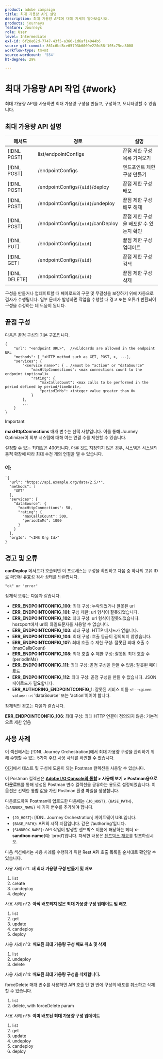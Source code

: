 ```yaml
---
product: adobe campaign
title: 최대 가용량 API 설명
description: 최대 가용량 API에 대해 자세히 알아보십시오.
products: journeys
feature: Journeys
role: User
level: Intermediate
exl-id: 6f28e62d-7747-43f5-a360-1d6af14944b6
source-git-commit: 861c6bd8ce65793b6009e220d88f105c75ea3008
workflow-type: tm+mt
source-wordcount: '554'
ht-degree: 29%

---
```



# 최대 가용량 API 작업 {#work}

최대 가용량 API를 사용하면 최대 가용량 구성을 만들고, 구성하고, 모니터링할 수 있습니다.

## 최대 가용량 API 설명

| 메서드 | 경로 | 설명 |
|---|---|---|
| [!DNL POST] | list/endpointConfigs | 끝점 제한 구성 목록 가져오기 |
| [!DNL POST] | /endpointConfigs | 엔드포인트 제한 구성 만들기 |
| [!DNL POST] | /endpointConfigs/`{uid}`/deploy | 끝점 제한 구성 배포 |
| [!DNL POST] | /endpointConfigs/`{uid}`/undeploy | 끝점 제한 구성 배포 해제 |
| [!DNL POST] | /endpointConfigs/`{uid}`/canDeploy | 끝점 제한 구성을 배포할 수 있는지 확인 |
| [!DNL PUT] | /endpointConfigs/`{uid}` | 끝점 제한 구성 업데이트 |
| [!DNL GET] | /endpointConfigs/`{uid}` | 끝점 제한 구성 검색 |
| [!DNL DELETE] | /endpointConfigs/`{uid}` | 끝점 제한 구성 삭제 |

구성을 만들거나 업데이트할 때 페이로드의 구문 및 무결성을 보장하기 위해 자동으로 검사가 수행됩니다.
일부 문제가 발생하면 작업을 수행할 때 경고 또는 오류가 반환되어 구성을 수정하는 데 도움이 됩니다.

## 끝점 구성

다음은 끝점 구성의 기본 구조입니다.

```
{
    "url": "<endpoint URL>",  //wildcards are allowed in the endpoint URL
    "methods": [ "<HTTP method such as GET, POST, >, ...],
    "services": {
        "<service name>": { . //must be "action" or "dataSource" 
            "maxHttpConnections": <max connections count to the endpoint (optional)>
            "rating": {          
                "maxCallsCount": <max calls to be performed in the period defined by period/timeUnit>,
                "periodInMs": <integer value greater than 0>
            }
        },
        ...
    }
}
```

>[!IMPORTANT]
>
>**maxHttpConnections** 매개 변수는 선택 사항입니다. 이를 통해 Journey Optimizer이 외부 시스템에 대해 여는 연결 수를 제한할 수 있습니다.
>
>설정할 수 있는 최대값은 400입니다. 아무 것도 지정되지 않은 경우, 시스템은 시스템의 동적 확장에 따라 최대 수천 개의 연결을 열 수 있습니다.

### 예:

```
`{
  "url": "https://api.example.org/data/2.5/*",
  "methods": [
    "GET"
  ],
  "services": {
    "dataSource": {
      "maxHttpConnections": 50,
      "rating": {
        "maxCallsCount": 500,
        "periodInMs": 1000
      }
    }
  },
  "orgId": "<IMS Org Id>"
}
```

## 경고 및 오류

**canDeploy** 메서드가 호출되면 이 프로세스는 구성을 확인하고 다음 중 하나의 고유 ID로 확인된 유효성 검사 상태를 반환합니다.

```
"ok" or "error"
```

잠재적 오류는 다음과 같습니다.

* **ERR_ENDPOINTCONFIG_100**: 최대 구성: 누락되었거나 잘못된 url
* **ERR_ENDPOINTCONFIG_101**: 구성 제한: url 형식이 잘못되었습니다.
* **ERR_ENDPOINTCONFIG_102**: 최대 구성: url 형식이 잘못되었습니다. host:port에서 url의 와일드문자를 사용할 수 없습니다.
* **ERR_ENDPOINTCONFIG_103**: 최대 구성: HTTP 메서드가 없습니다.
* **ERR_ENDPOINTCONFIG_104**: 최대 구성: 호출 등급이 정의되지 않았습니다.
* **ERR_ENDPOINTCONFIG_107**: 최대 호출 수 제한 구성: 잘못된 최대 호출 수(maxCallsCount)
* **ERR_ENDPOINTCONFIG_108**: 최대 호출 수 제한 구성: 잘못된 최대 호출 수(periodInMs)
* **ERR_ENDPOINTCONFIG_111**: 최대 구성: 끝점 구성을 만들 수 없음: 잘못된 페이로드
* **ERR_ENDPOINTCONFIG_112**: 최대 구성: 끝점 구성을 만들 수 없습니다. JSON 페이로드가 필요합니다.
* **ERR_AUTHORING_ENDPOINTCONFIG_1**: 잘못된 서비스 이름 `<!--<given value>-->`: &#39;dataSource&#39; 또는 &#39;action&#39;이어야 합니다.

잠재적인 경고는 다음과 같습니다.

**ERR_ENDPOINTCONFIG_106**: 최대 구성: 최대 HTTP 연결이 정의되지 않음: 기본적으로 제한 없음

## 사용 사례

이 섹션에서는 [!DNL Journey Orchestration]에서 최대 가용량 구성을 관리하기 위해 수행할 수 있는 5가지 주요 사용 사례를 확인할 수 있습니다.

[여기](https://raw.githubusercontent.com/AdobeDocs/JourneyAPI/master/postman-collections/Journey-Orchestration_Capping-API_postman-collection.json)에서 테스트 및 구성에 도움이 되는 Postman 컬렉션을 사용할 수 있습니다.

이 Postman 컬렉션은 __[Adobe I/O Console의 통합](https://console.adobe.io/integrations) > 사용해 보기 > Postman용으로 다운로드__&#x200B;를 통해 생성된 Postman 변수 컬렉션을 공유하는 용도로 설정되었습니다. 이 옵션은 선택한 통합 값을 가진 Postman 환경 파일을 생성합니다.

다운로드하여 Postman에 업로드한 다음에는 `{JO_HOST}`, `{BASE_PATH}`, `{SANDBOX_NAME}` 세 가지 변수를 추가해야 합니다.
* `{JO_HOST}`: [!DNL Journey Orchestration] 게이트웨이 URL입니다.
* `{BASE_PATH}`: API의 시작 지점입니다. 값은 ‘/authoring’입니다.
* `{SANDBOX_NAME}`: API 작업이 발생할 샌드박스 이름에 해당하는 헤더 **x-sandbox-name**(예: ‘prod’)입니다.  자세한 내용은 [샌드박스 개요](https://experienceleague.adobe.com/docs/experience-platform/sandbox/home.html?lang=ko)를 참조하십시오.

다음 섹션에서는 사용 사례를 수행하기 위한 Rest API 호출 목록을 순서대로 확인할 수 있습니다.

사용 사례 n°1: **새 최대 가용량 구성 만들기 및 배포**

1. list
1. create
1. candeploy
1. deploy

사용 사례 n°2: **아직 배포되지 않은 최대 가용량 구성 업데이트 및 배포**

1. list
1. get
1. update
1. candeploy
1. deploy

사용 사례 n°3: **배포된 최대 가용량 구성 배포 취소 및 삭제**

1. list
1. undeploy
1. delete

사용 사례 n°4: **배포된 최대 가용량 구성을 삭제합니다.**

forceDelete 매개 변수를 사용하면 API 호출 단 한 번에 구성의 배포를 취소하고 삭제할 수 있습니다.
1. list
1. delete, with forceDelete param

사용 사례 n°5: **이미 배포된 최대 가용량 구성 업데이트**

1. list
1. get
1. update
1. undeploy
1. candeploy
1. deploy
